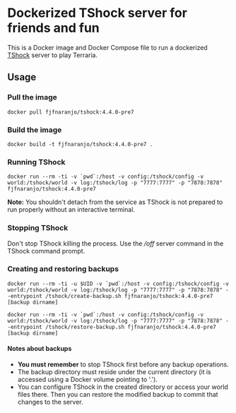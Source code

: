 # Dockerized TShock server for friends and fun
This is a Docker image and Docker Compose file to run a dockerized [TShock](https://github.com/Pryaxis/TShock) server to play Terraria.
## Usage
### Pull the image
`docker pull fjfnaranjo/tshock:4.4.0-pre7`
### Build the image
`docker build -t fjfnaranjo/tshock:4.4.0-pre7 .`
### Running TShock
``docker run --rm -ti -v `pwd`:/host -v config:/tshock/config -v world:/tshock/world -v log:/tshock/log -p "7777:7777" -p "7878:7878" fjfnaranjo/tshock:4.4.0-pre7``

**Note:** You shouldn't detach from the service as TShock is not prepared to run properly without an interactive terminal.
### Stopping TShock
Don't stop TShock killing the process. Use the */off* server command in the TShock command prompt.
### Creating and restoring backups
``docker run --rm -ti -u $UID -v `pwd`:/host -v config:/tshock/config -v world:/tshock/world -v log:/tshock/log -p "7777:7777" -p "7878:7878" --entrypoint /tshock/create-backup.sh fjfnaranjo/tshock:4.4.0-pre7 [backup dirname]``

``docker run --rm -ti -v `pwd`:/host -v config:/tshock/config -v world:/tshock/world -v log:/tshock/log -p "7777:7777" -p "7878:7878" --entrypoint /tshock/restore-backup.sh fjfnaranjo/tshock:4.4.0-pre7 [backup dirname]``
#### Notes about backups
- **You must remember** to stop TShock first before any backup operations.
- The backup directory must reside under the current directory (it is accessed using a Docker volume pointing to '.').
- You can configure TShock in the created directory or access your world files there. Then you can restore the modified backup to commit that changes to the server.